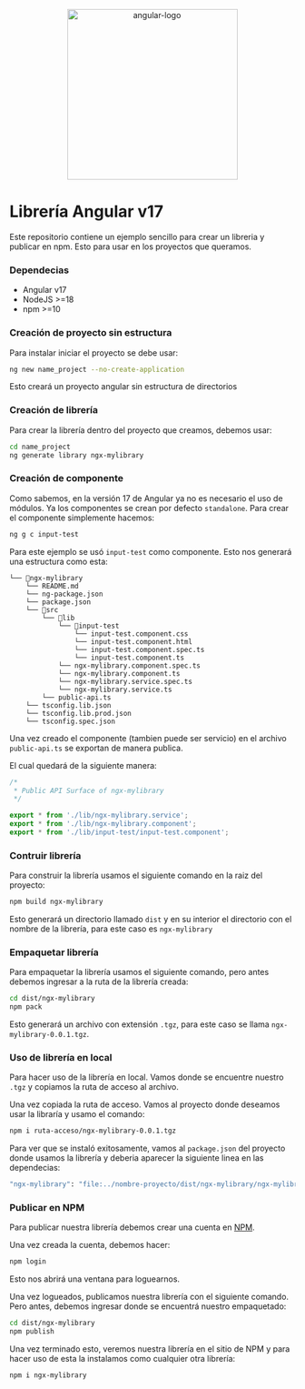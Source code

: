 <p align="center">
  <img src="https://raw.githubusercontent.com/angular/angular/main/aio/src/assets/images/logos/angular/angular_renaissance.png" alt="angular-logo" width="300px" height="300px"/>
  <br>
</p>

# Librería Angular v17
Este repositorio contiene un ejemplo sencillo para crear un libreria y publicar en npm. Esto para usar en los proyectos que queramos.

### Dependecias
- Angular v17
- NodeJS >=18
- npm >=10

### Creación de proyecto sin estructura
Para instalar iniciar el proyecto se debe usar:
```bash
ng new name_project --no-create-application
```
Esto creará un proyecto angular sin estructura de directorios

### Creación de librería
Para crear la librería dentro del proyecto que creamos, debemos usar:
```bash
cd name_project
ng generate library ngx-mylibrary
```

### Creación de componente
Como sabemos, en la versión 17 de Angular ya no es necesario el uso de módulos. Ya los componentes se crean por defecto ```standalone```.
Para crear el componente simplemente hacemos:
```bash
ng g c input-test
```

Para este ejemplo se usó ```input-test``` como componente. Esto nos generará una estructura como esta:
```
└── 📁ngx-mylibrary
    └── README.md
    └── ng-package.json
    └── package.json
    └── 📁src
        └── 📁lib
            └── 📁input-test
                └── input-test.component.css
                └── input-test.component.html
                └── input-test.component.spec.ts
                └── input-test.component.ts
            └── ngx-mylibrary.component.spec.ts
            └── ngx-mylibrary.component.ts
            └── ngx-mylibrary.service.spec.ts
            └── ngx-mylibrary.service.ts
        └── public-api.ts
    └── tsconfig.lib.json
    └── tsconfig.lib.prod.json
    └── tsconfig.spec.json
```

Una vez creado el componente (tambien puede ser servicio) en el archivo ```public-api.ts``` se exportan de manera publica.

El cual quedará de la siguiente manera:
```javascript
/*
 * Public API Surface of ngx-mylibrary
 */

export * from './lib/ngx-mylibrary.service';
export * from './lib/ngx-mylibrary.component';
export * from './lib/input-test/input-test.component';
```

### Contruir librería
Para construir la librería usamos el siguiente comando en la raiz del proyecto:

```bash
npm build ngx-mylibrary
```

Esto generará un directorio llamado ```dist``` y en su interior el directorio con el nombre de la librería, para este caso es ```ngx-mylibrary```

### Empaquetar librería
Para empaquetar la librería usamos el siguiente comando, pero antes debemos ingresar a la ruta de la librería creada:
```bash
cd dist/ngx-mylibrary
npm pack
```

Esto generará un archivo con extensión ```.tgz```, para este caso se llama ```ngx-mylibrary-0.0.1.tgz```.

### Uso de librería en local
Para hacer uso de la librería en local. Vamos donde se encuentre nuestro ```.tgz``` y copiamos la ruta de acceso al archivo.

Una vez copiada la ruta de acceso. Vamos al proyecto donde deseamos usar la libraría y usamo el comando:
```bash
npm i ruta-acceso/ngx-mylibrary-0.0.1.tgz
```

Para ver que se instaló exitosamente, vamos al ```package.json``` del proyecto donde usamos la librería y deberia aparecer la siguiente linea en las dependecias:

```bash
"ngx-mylibrary": "file:../nombre-proyecto/dist/ngx-mylibrary/ngx-mylibrary-0.0.1.tgz",
```

### Publicar en NPM
Para publicar nuestra librería debemos crear una cuenta en [NPM](https://www.npmjs.com/).

Una vez creada la cuenta, debemos hacer:
```bash
npm login
```
Esto nos abrirá una ventana para loguearnos.

Una vez logueados, publicamos nuestra librería con el siguiente comando. Pero antes, debemos ingresar donde se encuentrá nuestro empaquetado:

```bash
cd dist/ngx-mylibrary
npm publish
```

Una vez terminado esto, veremos nuestra librería en el sitio de NPM y para hacer uso de esta la instalamos como cualquier otra librería:
```bash
npm i ngx-mylibrary
```